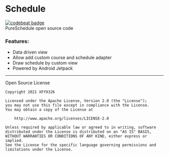 # Schedule
[![codebeat badge](https://codebeat.co/badges/78a08756-e6af-4d82-993e-060a7ad6a3aa)](https://codebeat.co/projects/github-com-xfy9326-schedule-master)  
PureSchedule open source code

### Features:  
- Data driven view
- Allow add custom course and schedule adapter
- Draw schedule by custom view
- Powered by Android Jetpack

-----

Open Source License
```
Copyright 2021 XFY9326

Licensed under the Apache License, Version 2.0 (the "License");
you may not use this file except in compliance with the License.
You may obtain a copy of the License at

    http://www.apache.org/licenses/LICENSE-2.0

Unless required by applicable law or agreed to in writing, software
distributed under the License is distributed on an "AS IS" BASIS,
WITHOUT WARRANTIES OR CONDITIONS OF ANY KIND, either express or implied.
See the License for the specific language governing permissions and
limitations under the License.
```
